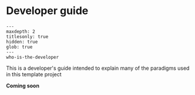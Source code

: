 # Developer guide

```{toctree}
---
maxdepth: 2
titlesonly: true
hidden: true
glob: true
---
who-is-the-developer
```

This is a developer's guide intended to explain many of the paradigms used in
this template project

**Coming soon**
